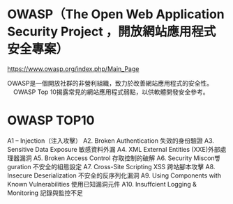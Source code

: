 # OWASP（The Open Web Application Security Project ，開放網站應用程式安全專案）

https://www.owasp.org/index.php/Main_Page

OWASP是一個開放社群的非營利組織，致力於改善網站應用程式的安全性。
　OWASP Top 10揭露常見的網站應用程式弱點，以供軟體開發安全參考。
 
 # OWASP TOP10 
 
A1 – Injection（注入攻擊）
A2. Broken Authentication 失效的身份驗證 
A3. Sensitive Data Exposure 敏感資料外漏
A4. XML External Entities (XXE)外部處理器漏洞
A5. Broken Access Control 存取控制的破解
A6. Security Miscon뼿guration 不安全的組態設定
A7. Cross-Site Scripting   XSS   跨站腳本攻擊
A8. Insecure Deserialization 不安全的反序列化漏洞
A9. Using Components with Known Vulnerabilities 使用已知漏洞元件
A10. Insuffcient Logging & Monitoring 記錄與監控不足
